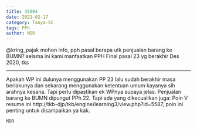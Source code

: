 ```yaml
---
title: 45004
date: 2021-02-17
category: Tanya-SC
tags: PPh
author: MDR
---
```


@kring_pajak mohon info, pph pasal berapa utk penjualan barang ke BUMN? selama ini kami manfaatkan PPH Final pasal 23 yg berakhir Des 2020, tks

---

Apakah WP ini dulunya menggunakan PP 23 lalu sudah berakhir masa berlakunya dan sekarang menggunakan ketentuan umum kayanya sih arahnya kesana. Tapi perlu dipastikan ek WPnya supaya jelas. Penjualan barang ke BUMN dipungut PPh 22. Tapi ada yang dikecualikan juga: Poin V resume ini http://tkb-djp/tkb/engine/learning3/view.php?id=5587, poin ini penting untuk disampaikan ya kak.

`MDR`
